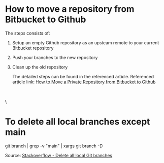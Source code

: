 # How to move a repository from Bitbucket to Github


The steps consists of:

1. Setup an empty Github repository as an upsteam remote to your current Bitbucket repository
2. Push your branches to the new repository
3. Clean up the old repository
   
   
   The detailed steps can be found in the referenced article.
   Referenced article link: [How to Move a Private Repository from Bitbucket to Github](https://medium.com/collaborne-engineering/how-to-migrate-a-private-repository-from-bitbucket-to-github-6cddedd5d73)

\
\
\

# To delete all local branches except main


git branch | grep -v "main" | xargs git branch -D


Source: [Stackoverflow - Delete all local Git branches](https://stackoverflow.com/a/26152200)
